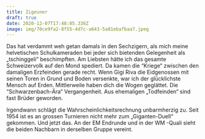 ```yaml
---
title: Zigeuner
draft: true
date: 2020-12-07T17:48:05.336Z
image: img/70ce9fa2-8f55-4d7c-a643-5a81ebafbaa7.jpeg
---
```

Das hat verdammt weh getan damals in den Sechzigern, als mich meine helvetischen Schulkameraden bei jeder sich bietenden Gelegenheit als „tschinggeli“ beschimpften. Am Liebsten hätte ich das gesamte Schweizervolk auf den Mond spediert. Da kamen die “Kriege“ zwischen den damaligen Erzfeinden gerade recht. Wenn Gigi Riva die Eidgenossen mit seinen Toren in Grund und Boden versenkte, war ich der glücklichste Mensch auf Erden. Mittlerweile haben dich die Wogen geglättet. Die “Schwarzenbach-Ära“ Vergangenheit.  Aus ehemaligen „Todfeinden“ sind fast Brüder geworden.

Irgendwann schlägt die Wahrscheinlichkeitsrechnung unbarmherzig zu. Seit 1954 ist es an grossen Turnieren nicht mehr zum „Giganten-Duell“ gekommen. Und jetzt das. An der EM Endrunde und in der WM -Quali sieht die beiden Nachbarn in derselben Gruppe vereint.